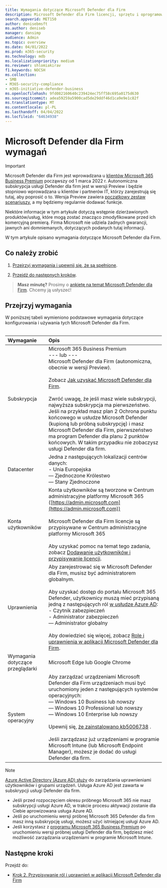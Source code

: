 ```yaml
---
title: Wymagania dotyczące Microsoft Defender dla Firm
description: Microsoft Defender dla Firm licencji, sprzętu i oprogramowania
search.appverid: MET150
author: denisebmsft
ms.author: deniseb
manager: dansimp
audience: Admin
ms.topic: overview
ms.date: 04/01/2022
ms.prod: m365-security
ms.technology: mdb
ms.localizationpriority: medium
ms.reviewer: shlomiakirav
f1.keywords: NOCSH
ms.collection:
- SMB
- M365-security-compliance
- m365-initiative-defender-business
ms.openlocfilehash: 9fd082160640c239424ec75ff58c695a0175d630
ms.sourcegitcommit: adea59259a5900cad5de29ddf46d1ca9e9e1c82f
ms.translationtype: MT
ms.contentlocale: pl-PL
ms.lasthandoff: 04/04/2022
ms.locfileid: "64634938"
---
```

# <a name="microsoft-defender-for-business-requirements"></a>Microsoft Defender dla Firm wymagań

> [!IMPORTANT]
> Microsoft Defender dla Firm jest wprowadzana u [klientów Microsoft 365 Business Premium](../../business-premium/index.md) począwszy od 1 marca 2022 r. Autonomiczna subskrypcja usługi Defender dla firm jest w wersji Preview i będzie stopniowo wprowadzana u klientów i partnerów IT, [](https://aka.ms/mdb-preview) którzy zarejestrują się tutaj, aby poprosić o to. Wersja Preview zawiera [początkowy zestaw scenariuszy](mdb-tutorials.md#try-these-preview-scenarios), a my będziemy regularnie dodawać funkcje.
> 
> Niektóre informacje w tym artykule dotyczą wstępnie dzierżawionych produktów/usług, które mogą zostać znacząco zmodyfikowane przed ich komercyjną premierą. Firma Microsoft nie udziela żadnych gwarancji, jawnych ani domniemanych, dotyczących podanych tutaj informacji. 

W tym artykule opisano wymagania dotyczące Microsoft Defender dla Firm.

## <a name="what-to-do"></a>Co należy zrobić

1. [Przejrzyj wymagania i upewnij się, że są spełnione](#review-the-requirements).

2. [Przejdź do następnych kroków](#next-steps).

>
> **Masz minutę?**
> Prosimy o <a href="https://microsoft.qualtrics.com/jfe/form/SV_0JPjTPHGEWTQr4y" target="_blank">ankietę na temat Microsoft Defender dla Firm</a>. Chcemy ją usłyszeć!
>

## <a name="review-the-requirements"></a>Przejrzyj wymagania

W poniższej tabeli wymieniono podstawowe wymagania dotyczące konfigurowania i używania tych Microsoft Defender dla Firm. <br/><br/>

| Wymaganie | Opis |
|:---|:---|
| Subskrypcja | Microsoft 365 Business Premium <br/>--- lub ---<br/>Microsoft Defender dla Firm (autonomiczna, obecnie w wersji Preview). <br/><br/> Zobacz [Jak uzyskać Microsoft Defender dla Firm](get-defender-business.md).<br/><br/>Zwróć uwagę, że jeśli masz wiele subskrypcji, najwyższa subskrypcja ma pierwszeństwo. Jeśli na przykład masz plan 2 Ochrona punktu końcowego w usłudze Microsoft Defender (kupioną lub próbną subskrypcję) i masz Microsoft Defender dla Firm, pierwszeństwo ma program Defender dla planu 2 punktów końcowych. W takim przypadku nie zobaczysz usługi Defender dla firm.  |
| Datacenter | Jedna z następujących lokalizacji centrów danych: <br/>- Unia Europejska <br/>— Zjednoczone Królestwo <br/>— Stany Zjednoczone |
| Konta użytkowników | Konta użytkowników są tworzone w Centrum administracyjne platformy Microsoft 365 ([https://admin.microsoft.com](https://admin.microsoft.com))<br/><br/>Microsoft Defender dla Firm licencje są przypisywane w Centrum administracyjne platformy Microsoft 365<br/><br/>Aby uzyskać pomoc na temat tego zadania, zobacz [Dodawanie użytkowników i przypisywanie licencji](../../admin/add-users/add-users.md). |
| Uprawnienia  | Aby zarejestrować się w Microsoft Defender dla Firm, musisz być administratorem globalnym.<br/><br/>Aby uzyskać dostęp do portalu Microsoft 365 Defender, użytkownicy muszą mieć przypisaną jedną z następujących ról [w usłudze Azure AD](mdb-roles-permissions.md): <br/>- Czytnik zabezpieczeń<br/>- Administrator zabezpieczeń<br/>— Administrator globalny<br/><br/>Aby dowiedzieć się więcej, zobacz [Role i uprawnienia w aplikacji Microsoft Defender dla Firm](mdb-roles-permissions.md). |
| Wymagania dotyczące przeglądarki | Microsoft Edge lub Google Chrome |
| System operacyjny | Aby zarządzać urządzeniami Microsoft Defender dla Firm urządzeniach musi być uruchomiony jeden z następujących systemów operacyjnych: <br/>— Windows 10 Business lub nowszy <br/>— Windows 10 Professional lub nowszy <br/>— Windows 10 Enterprise lub nowszy <br/><br/>Upewnij się, [że zainstalowano kb5006738](https://support.microsoft.com/topic/october-26-2021-kb5006738-os-builds-19041-1320-19042-1320-and-19043-1320-preview-ccbce6bf-ae00-4e66-9789-ce8e7ea35541) . <br/><br/>Jeśli zarządzasz już urządzeniami w programie Microsoft Intune (lub Microsoft Endpoint Manager), możesz je dodać do usługi Defender dla firm. |

> [!NOTE]
> [Azure Active Directory (Azure AD) służy](/azure/active-directory/fundamentals/active-directory-whatis) do zarządzania uprawnieniami użytkowników i grupami urządzeń. Usługa Azure AD jest zawarta w subskrypcji usługi Defender dla firm. 
> - Jeśli przed rozpoczęciem okresu próbnego Microsoft 365 nie masz subskrypcji usługi Azure AD, w trakcie procesu aktywacji zostanie dla Ciebie aprowizowana usługa Azure AD. 
> - Jeśli po uruchomieniu wersji próbnej Microsoft 365 Defender dla firm masz inną subskrypcję usługi, możesz użyć istniejącej usługi Azure AD. 
> - Jeśli korzystasz z [programu Microsoft 365 Business Premium](../../business/index.yml) po uruchomieniu wersji próbnej usługi Defender dla firm, będziesz mieć możliwość zarządzania urządzeniami w programie Microsoft Intune. 

## <a name="next-steps"></a>Następne kroki

Przejdź do:

- [Krok 2. Przypisywanie ról i uprawnień w aplikacji Microsoft Defender dla Firm](mdb-roles-permissions.md) 
 